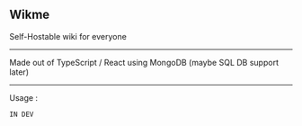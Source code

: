 Wikme
---

Self-Hostable wiki for everyone

---

Made out of TypeScript / React using MongoDB (maybe SQL DB support later)

---

Usage :

    IN DEV